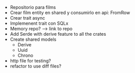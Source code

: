 
- Repositorio para films
- Crear film entity en shared y consumirlo en api: FromRow
- Crear trait async
- Implemenent trait con SQLx
- Memory repo? --> link to repo
- Add Serde with derive feature to all the crates
- Create shared models
  - Derive
  - Uuid
  - Chrono
- http file for testing?
- refactor to use diff files?
